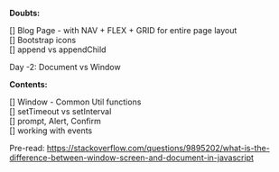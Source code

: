 **Doubts:**

[] Blog Page - with NAV + FLEX + GRID for entire page layout  
[] Bootstrap icons  
[] append vs appendChild

Day -2: Document vs Window

**Contents:**

[] Window - Common Util functions  
[] setTimeout vs setInterval  
[] prompt, Alert, Confirm  
[] working with events

Pre-read:
https://stackoverflow.com/questions/9895202/what-is-the-difference-between-window-screen-and-document-in-javascript
